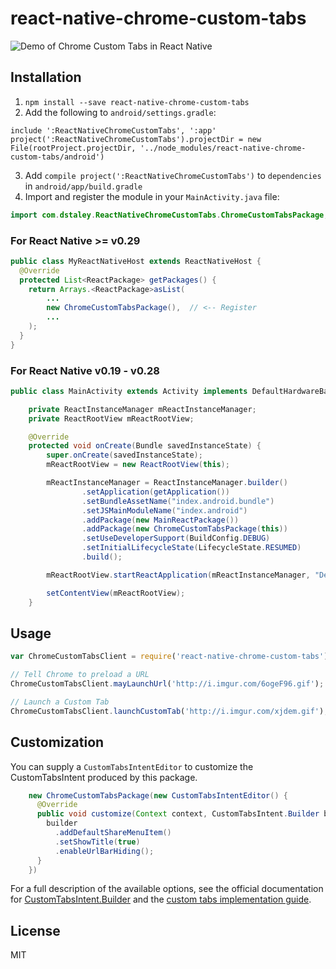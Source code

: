 # react-native-chrome-custom-tabs

![Demo of Chrome Custom Tabs in React Native](http://i.imgur.com/ZxO4Tut.gif)

## Installation

1. `npm install --save react-native-chrome-custom-tabs`
2. Add the following to `android/settings.gradle`:
```
include ':ReactNativeChromeCustomTabs', ':app'
project(':ReactNativeChromeCustomTabs').projectDir = new File(rootProject.projectDir, '../node_modules/react-native-chrome-custom-tabs/android')
```
3. Add `compile project(':ReactNativeChromeCustomTabs')` to  `dependencies` in `android/app/build.gradle`
4. Import and register the module in your `MainActivity.java` file:
```java
import com.dstaley.ReactNativeChromeCustomTabs.ChromeCustomTabsPackage; // <-- Import
```

### For React Native >= v0.29

```java
public class MyReactNativeHost extends ReactNativeHost {
  @Override
  protected List<ReactPackage> getPackages() {
    return Arrays.<ReactPackage>asList(
        ...
        new ChromeCustomTabsPackage(),  // <-- Register
        ...
    );
  }
}
```

### For React Native v0.19 - v0.28

```java
public class MainActivity extends Activity implements DefaultHardwareBackBtnHandler {

    private ReactInstanceManager mReactInstanceManager;
    private ReactRootView mReactRootView;

    @Override
    protected void onCreate(Bundle savedInstanceState) {
        super.onCreate(savedInstanceState);
        mReactRootView = new ReactRootView(this);

        mReactInstanceManager = ReactInstanceManager.builder()
                .setApplication(getApplication())
                .setBundleAssetName("index.android.bundle")
                .setJSMainModuleName("index.android")
                .addPackage(new MainReactPackage())
                .addPackage(new ChromeCustomTabsPackage(this))          // <-- Register
                .setUseDeveloperSupport(BuildConfig.DEBUG)
                .setInitialLifecycleState(LifecycleState.RESUMED)
                .build();

        mReactRootView.startReactApplication(mReactInstanceManager, "DemoReactNativeCustomTabs", null);

        setContentView(mReactRootView);
    }
```

## Usage

```js
var ChromeCustomTabsClient = require('react-native-chrome-custom-tabs');

// Tell Chrome to preload a URL
ChromeCustomTabsClient.mayLaunchUrl('http://i.imgur.com/6ogeF96.gif');

// Launch a Custom Tab
ChromeCustomTabsClient.launchCustomTab('http://i.imgur.com/xjdem.gif');
```

## Customization

You can supply a `CustomTabsIntentEditor` to customize the CustomTabsIntent produced by
this package.

```java
    new ChromeCustomTabsPackage(new CustomTabsIntentEditor() {
      @Override
      public void customize(Context context, CustomTabsIntent.Builder builder) {
        builder
          .addDefaultShareMenuItem()
          .setShowTitle(true)
          .enableUrlBarHiding();
      }
    })
```

For a full description of the available options, see the official documentation for
[CustomTabsIntent.Builder](https://developer.android.com/reference/android/support/customtabs/CustomTabsIntent.Builder.html)
and the [custom tabs implementation guide](https://developer.chrome.com/multidevice/android/customtabs#implementationguide).

## License

MIT